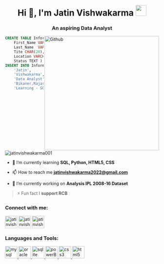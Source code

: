 <h1 align="center">Hi 👋, I'm Jatin Vishwakarma  <img src ="https://cdn.pixabay.com/animation/2022/12/11/04/11/04-11-18-929_512.gif" width = "35" </h1>
<h3 align="center">An aspiring Data Analyst</h3>
<img src="https://camo.githubusercontent.com/cae12fddd9d6982901d82580bdf321d81fb299141098ca1c2d4891870827bf17/68747470733a2f2f6d69726f2e6d656469756d2e636f6d2f6d61782f313336302f302a37513379765349765f7430696f4a2d5a2e676966" alt="Github" width="375" align="Right" display ="flex"> 

``` SQL
CREATE TABLE Information (
    First_Name VARCHAR2(10) PRIMARY KEY,
    Last_Name  VARCHAR2(20),
    Tite CHAR(20),
    Location VARCHAR2(30),
    Status TEXT ) 
INSERT INTO Information VALUES(
    'Jatin',
    'Vishwakarma',
    'Data Analyst',
    'Bikaner,Rajasthan',
    'Learning - SQL,Python')
``` 
<br/>

<p align="left"> <img src="https://komarev.com/ghpvc/?username=jatinvishwakarma001&label=Profile%20views&color=0e75b6&style=flat" alt="jatinvishwakarma001" /> </p>

- 🌱 I’m currently learning **SQL, Python, HTML5, CSS**

- 📫 How to reach me **jatinvishwakarma2022@gmail.com**

-  🔭 I’m currently working on **Analysis IPL 2008-16 Dataset**

> ⚡ Fun fact I **support RCB** 



<h3 align="left">Connect with me:</h3>
<p align="left">
<a href="https://linkedin.com/in/jatinvishwakarma001" target="blank"><img align="center" src="https://www.vectorlogo.zone/logos/linkedin/linkedin-tile.svg" alt="jatinvishwakarma001" height="40" width="40" /></a>
<a href="https://www.leetcode.com/jatinvishwakarma001" target="blank"><img align="center" src="https://upload.wikimedia.org/wikipedia/commons/thumb/a/ab/LeetCode_logo_white_no_text.svg/94px-LeetCode_logo_white_no_text.svg.png?20200120234911" alt="jatinvishwakarma001" height="40" width="40" /></a>
<a href="https://www.hackerrank.com/jatinvishwakarma" target="blank"><img align="center" src="https://hrcdn.net/fcore/assets/work/header/hackerrank_logo-21e2867566.svg" alt="jatinvishwakarma" height="40" width="40" /></a>
</p>

<h3 align="left">Languages and Tools:</h3>
<p align="left">  <a href="https://www.mysql.com/" target="_blank" rel="noreferrer"> <img src="https://www.vectorlogo.zone/logos/mysql/mysql-ar21.svg" alt="mysql" width="40" height="40"/> </a> <a href="https://www.oracle.com/" target="_blank" rel="noreferrer"> <img src="https://www.vectorlogo.zone/logos/oracle/oracle-icon.svg" alt="oracle" width="40" height="40"/> </a> <a href="https://www.sqlite.org/" target="_blank" rel="noreferrer"> <img src="https://www.vectorlogo.zone/logos/sqlite/sqlite-icon.svg" alt="sqlite" width="40" height="40"/> </a>  <a href="https://powerbi.microsoft.com/en-in/" target="_blank" rel="noreferrer"> 
<img src="https://upload.wikimedia.org/wikipedia/commons/thumb/c/cf/New_Power_BI_Logo.svg/600px-New_Power_BI_Logo.svg.png?20210102182532" alt="powerBI" width="40" height="40"/> </a>
<a href="https://www.w3schools.com/css/" target="_blank" rel="noreferrer"> <img src="https://www.vectorlogo.zone/logos/w3_css/w3_css-icon.svg" alt="css3" width="40" height="40"/> </a> <a href="https://www.w3.org/html/" target="_blank" rel="noreferrer"> <img src="https://www.vectorlogo.zone/logos/w3_html5/w3_html5-icon.svg" alt="html5" width="40" height="40"/> </a>
</p>


